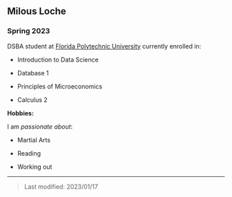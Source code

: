## Milous Loche

### Spring 2023

DSBA student at [Florida Polytechnic University](https://www.floridapoly.edu) currently enrolled in: 

- Introduction to Data Science

- Database 1

- Principles of Microeconomics

- Calculus 2

**Hobbies:**

I am _passionate about_: 

- Martial Arts

- Reading

- Working out

***

> Last modified: 2023/01/17
